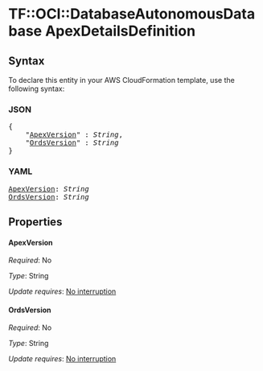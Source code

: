 # TF::OCI::DatabaseAutonomousDatabase ApexDetailsDefinition

## Syntax

To declare this entity in your AWS CloudFormation template, use the following syntax:

### JSON

<pre>
{
    "<a href="#apexversion" title="ApexVersion">ApexVersion</a>" : <i>String</i>,
    "<a href="#ordsversion" title="OrdsVersion">OrdsVersion</a>" : <i>String</i>
}
</pre>

### YAML

<pre>
<a href="#apexversion" title="ApexVersion">ApexVersion</a>: <i>String</i>
<a href="#ordsversion" title="OrdsVersion">OrdsVersion</a>: <i>String</i>
</pre>

## Properties

#### ApexVersion

_Required_: No

_Type_: String

_Update requires_: [No interruption](https://docs.aws.amazon.com/AWSCloudFormation/latest/UserGuide/using-cfn-updating-stacks-update-behaviors.html#update-no-interrupt)

#### OrdsVersion

_Required_: No

_Type_: String

_Update requires_: [No interruption](https://docs.aws.amazon.com/AWSCloudFormation/latest/UserGuide/using-cfn-updating-stacks-update-behaviors.html#update-no-interrupt)


